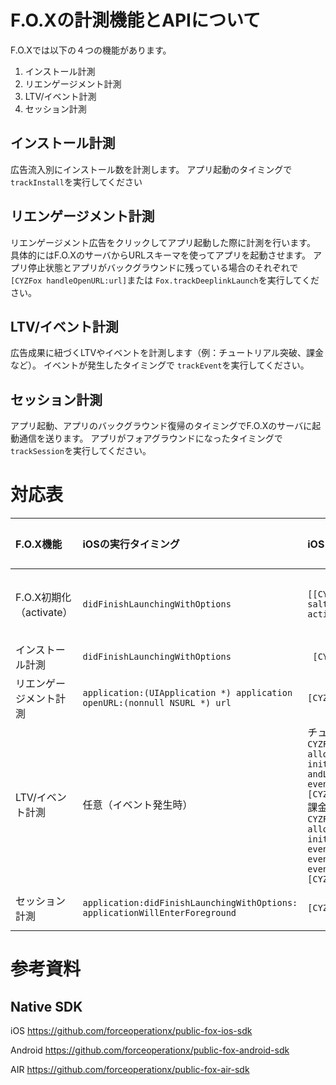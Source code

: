 # F.O.Xの計測機能とAPIについて

F.O.Xでは以下の４つの機能があります。
1. インストール計測
2. リエンゲージメント計測
3. LTV/イベント計測
4. セッション計測

## インストール計測

広告流入別にインストール数を計測します。
アプリ起動のタイミングで`trackInstall`を実行してください

## リエンゲージメント計測

リエンゲージメント広告をクリックしてアプリ起動した際に計測を行います。
具体的にはF.O.XのサーバからURLスキーマを使ってアプリを起動させます。
アプリ停止状態とアプリがバックグラウンドに残っている場合のそれぞれで `[CYZFox handleOpenURL:url]`または `Fox.trackDeeplinkLaunch`を実行してください。   

## LTV/イベント計測

広告成果に紐づくLTVやイベントを計測します（例：チュートリアル突破、課金など）。
イベントが発生したタイミングで `trackEvent`を実行してください。

## セッション計測

アプリ起動、アプリのバックグラウンド復帰のタイミングでF.O.Xのサーバに起動通信を送ります。
アプリがフォアグラウンドになったタイミングで `trackSession`を実行してください。

# 対応表

| F.O.X機能 | iOSの実行タイミング | iOS F.O.Xメソッド名（4.6.1） | Androidの実行タイミング | Android F.O.Xメソッド名（4.6.1） |   F.O.X AIR 3.X メソッド名 |
|:-----------|:------------|:------------|:------------|:------------|:------------|
| F.O.X初期化（activate） | `didFinishLaunchingWithOptions` | `[[CYZFoxConfig configWithAppId:0000 salt:@"xxxxx" appKey:@"xxxx"] activate];` | `onCreate` | ` int FOX_APP_ID = 発行されたアプリID;`<br>`String FOX_APP_KEY = "発行されたAPP_KEY";`<br>`String FOX_APP_SALT = "発行されたAPP_SALT";`<br>`FoxConfig config = new FoxConfig(this, FOX_APP_ID, FOX_APP_KEY, FOX_APP_SALT);`<br>`config.addDebugOption(BuildConfig.DEBUG).activate();` | なし。APIではなく3.Xではplistやmanifest.xmlに設定を行なっていたため。 |
| インストール計測 | `didFinishLaunchingWithOptions` | ` [CYZFox trackInstall];` | `onCreate` | `Fox.trackInstall();` | `sendConversionWithStartPage()` |
| リエンゲージメント計測 | `application:(UIApplication *) application openURL:(nonnull NSURL *) url` | `[CYZFox handleOpenURL:url];` | `onResume` | `Fox.trackDeeplinkLaunch` | `sendReengagementConversion(String urlScheme):void` |
| LTV/イベント計測 | 任意（イベント発生時） | チュートリアル突破<br>`CYZFoxEvent* event = [[CYZFoxEvent alloc] `<BR>`initWithEventName:@"_tutorial_comp" andLtvId:0000];`<br>`event.buid = @"User ID";`<br>`[CYZFox trackEvent:event];`<br>課金<br>`CYZFoxEvent* event = [[CYZFoxEvent alloc] initWithEventName:@"_purchase"];`<br>`event.price = 99;`<br>`event.currency = @"JPY";`<br>`event.sku = @"itemId";`<br>`[CYZFox trackEvent:event];` | 任意（イベント発生時） | チュートリアル突破<br>`FoxEvent tutorialEvent = new FoxEvent("_tutorial_comp", 成果地点ID);<br>tutorialEvent.buid = "ユーザーID";<br>Fox.trackEvent(tutorialEvent);`<br>課金<br>`FoxEvent purchaseEvent = new FoxEvent("_purchase", 成果地点ID);`<br>`purchaseEvent.price = 9.99;`<br>`purchaseEvent.currency = "USD";`<br>`purchaseEvent.sku = "ITEM_1";`<br>`Fox.trackEvent(purchaseEvent);`| 3.XではLTVとイベントが別でしたが4.Xからは統合されました。<br>LTV<br>`ad.sendLtv(成果地点ID);`<br>イベント<br>`var obj:Object = {"a":"テスト", "buid":11111};`<br>`analytics.sendEvent(eventName, action, label, value, obj);` | 
| セッション計測 |`application:didFinishLaunchingWithOptions:`<br>`applicationWillEnterForeground` | `[CYZFox trackSession];` | `onResume()` | `Fox.trackSession();` | `private var analytics: AnalyticsManager = new AnalyticsManager ();`<br>`sendStartSession()void`|  

# 参考資料
## Native SDK
iOS 
https://github.com/forceoperationx/public-fox-ios-sdk

Android
https://github.com/forceoperationx/public-fox-android-sdk

AIR
https://github.com/forceoperationx/public-fox-air-sdk


